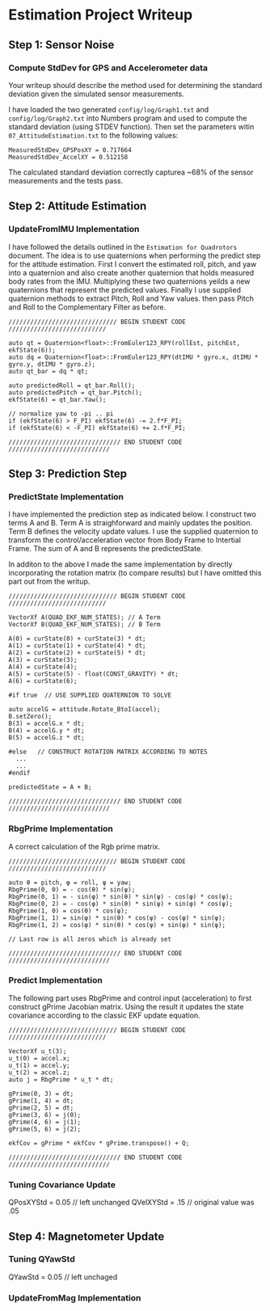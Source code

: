 #  Estimation Project Writeup

## Step 1: Sensor Noise ##

### Compute StdDev for GPS and Accelerometer data ###

Your writeup should describe the method used for determining the standard deviation given the simulated sensor measurements.

I have loaded the two generated `config/log/Graph1.txt` and `config/log/Graph2.txt` into Numbers program and used to compute the standard deviation (using STDEV function). Then set the parameters witin `07_AttitudeEstimation.txt` to the following values:

```
MeasuredStdDev_GPSPosXY = 0.717664
MeasuredStdDev_AccelXY = 0.512158
```

The calculated standard deviation correctly capturea ~68% of the sensor measurements and the tests pass.

## Step 2: Attitude Estimation ##

### UpdateFromIMU Implementation ###

I have followed the details outlined in the `Estimation for Quadrotors` document. The idea is to use quaternions when performing the predict step for the attitude estimation. First I convert the estimated roll, pitch, and yaw into a quaternion and also create another quaternion that holds measured body rates from the IMU. Multiplying these two quaternions yeilds a new quaternions that represent the predicted values. Finally I use supplied quaternion methods to extract Pitch, Roll and Yaw values. then pass Pitch and Roll to the Complementary Filter as before.

```
////////////////////////////// BEGIN STUDENT CODE ///////////////////////////

auto qt = Quaternion<float>::FromEuler123_RPY(rollEst, pitchEst, ekfState(6));
auto dq = Quaternion<float>::FromEuler123_RPY(dtIMU * gyro.x, dtIMU * gyro.y, dtIMU * gyro.z);
auto qt_bar = dq * qt;

auto predictedRoll = qt_bar.Roll();
auto predictedPitch = qt_bar.Pitch();
ekfState(6) = qt_bar.Yaw();

// normalize yaw to -pi .. pi
if (ekfState(6) > F_PI) ekfState(6) -= 2.f*F_PI;
if (ekfState(6) < -F_PI) ekfState(6) += 2.f*F_PI;

/////////////////////////////// END STUDENT CODE ////////////////////////////
```

## Step 3: Prediction Step ##

### PredictState Implementation ###


I have implemented the prediction step as indicated below. I construct two terms A and B. Term A is straighforward and mainly updates the position. Term B defines the velocity update values. I use the supplied quaternion to transform the control/acceleration vector from Body Frame to Intertial Frame. The sum of A and B represents the predictedState.

In additon to the above I made the same implementation by directly incorporating the rotation matrix (to compare results) but I have omitted this part out from the writup.

```
////////////////////////////// BEGIN STUDENT CODE ///////////////////////////

VectorXf A(QUAD_EKF_NUM_STATES); // A Term
VectorXf B(QUAD_EKF_NUM_STATES); // B Term

A(0) = curState(0) + curState(3) * dt;
A(1) = curState(1) + curState(4) * dt;
A(2) = curState(2) + curState(5) * dt;
A(3) = curState(3);
A(4) = curState(4);
A(5) = curState(5) - float(CONST_GRAVITY) * dt;
A(6) = curState(6);

#if true  // USE SUPPLIED QUATERNION TO SOLVE

auto accelG = attitude.Rotate_BtoI(accel);
B.setZero();
B(3) = accelG.x * dt;
B(4) = accelG.y * dt;
B(5) = accelG.z * dt;

#else   // CONSTRUCT ROTATION MATRIX ACCORDING TO NOTES
  ...
  ...
#endif

predictedState = A + B;

/////////////////////////////// END STUDENT CODE ////////////////////////////
```
### RbgPrime Implementation ###

A correct calculation of the Rgb prime matrix.

```
////////////////////////////// BEGIN STUDENT CODE ///////////////////////////

auto θ = pitch, φ = roll, ψ = yaw;
RbgPrime(0, 0) = - cos(θ) * sin(ψ);
RbgPrime(0, 1) = - sin(φ) * sin(θ) * sin(ψ) - cos(φ) * cos(ψ);
RbgPrime(0, 2) = - cos(φ) * sin(θ) * sin(ψ) + sin(φ) * cos(ψ);
RbgPrime(1, 0) = cos(θ) * cos(ψ);
RbgPrime(1, 1) = sin(φ) * sin(θ) * cos(ψ) - cos(φ) * sin(ψ);
RbgPrime(1, 2) = cos(φ) * sin(θ) * cos(ψ) + sin(φ) * sin(ψ);

// Last row is all zeros which is already set

/////////////////////////////// END STUDENT CODE ////////////////////////////
```

### Predict Implementation ###

The following part uses RbgPrime and control input (acceleration) to first construct gPrime Jacobian matrix.
Using the result it updates the state covariance according to the classic EKF update equation.

```
////////////////////////////// BEGIN STUDENT CODE ///////////////////////////

VectorXf u_t(3);
u_t(0) = accel.x;
u_t(1) = accel.y;
u_t(2) = accel.z;
auto j = RbgPrime * u_t * dt;

gPrime(0, 3) = dt;
gPrime(1, 4) = dt;
gPrime(2, 5) = dt;
gPrime(3, 6) = j(0);
gPrime(4, 6) = j(1);
gPrime(5, 6) = j(2);

ekfCov = gPrime * ekfCov * gPrime.transpose() + Q;

/////////////////////////////// END STUDENT CODE ////////////////////////////
```

### Tuning Covariance Update ###
QPosXYStd = 0.05  // left unchanged
QVelXYStd = .15     // original value was .05


## Step 4: Magnetometer Update ##

### Tuning QYawStd ###
QYawStd = 0.05  // left unchaged

### UpdateFromMag Implementation ###
